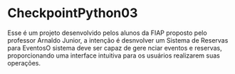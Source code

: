 # CheckpointPython03
  Esse é um projeto desenvolvido pelos alunos da FIAP proposto pelo professor Arnaldo Junior,
a intenção é desnvolver um Sistema de Reservas para EventosO sistema deve ser capaz de gere
nciar eventos e reservas, proporcionando uma interface intuitiva para os usuários realizarem 
suas operações.
